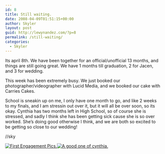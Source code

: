 ```yaml
---
id: 8
title: Still waiting.
date: 2008-04-09T01:51:15+00:00
author: Skyler
layout: post
guid: http://lewynandez.com/?p=8
permalink: /still-waiting/
categories:
  - Skyler
---
```

Its april 8th. We have been together for an official/unofficial 13 months, and things are still going great. We have 1 months till graduation, 2 for Jacen, and 3 for wedding.

This week has been extremely busy. We just booked our photographer/videographer with Lucid Media, and we booked our cake with Carries Cakes.

School is sneakin up on me, I only have one month to go, and like 2 weeks to my finals, and I am stressin out over it, but it will all be over soon, so its okay. Cynthia has two months left in High School, so of course she is stressed, and sadly I think she has been getting sick cause she is so over worked. She&#8217;s doing good otherwise I think, and we are both so excited to be getting so close to our wedding!

//sky

<a href="http://lewynandez.com/?attachment_id=9" rel="attachment wp-att-9" title="First Engagement Pics."><img src="http://i0.wp.com/lewynandez.com/wp-content/uploads/2008/04/020.thumbnail.jpg?w=793" alt="First Engagement Pics." data-recalc-dims="1" /></a><a href="http://lewynandez.com/?attachment_id=10" rel="attachment wp-att-10" title="A good one of cynthia."><img src="http://i1.wp.com/lewynandez.com/wp-content/uploads/2008/04/043.thumbnail.jpg?w=793" alt="A good one of cynthia." data-recalc-dims="1" /></a>
